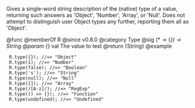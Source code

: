 Gives a single-word string description of the (native) type of a value,
returning such answers as 'Object', 'Number', 'Array', or 'Null'. Does not
attempt to distinguish user Object types any further, reporting them all as
'Object'.

@func
@memberOf R
@since v0.8.0
@category Type
@sig (* -> {*}) -> String
@param {*} val The value to test
@return {String}
@example

     R.type({}); //=> "Object"
     R.type(1); //=> "Number"
     R.type(false); //=> "Boolean"
     R.type('s'); //=> "String"
     R.type(null); //=> "Null"
     R.type([]); //=> "Array"
     R.type(/[A-z]/); //=> "RegExp"
     R.type(() => {}); //=> "Function"
     R.type(undefined); //=> "Undefined"

